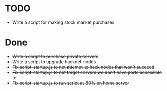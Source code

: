 # TODO

* Write a script for making stock market purchases

# Done
* ~~Write a script to purchase private servers~~
* ~~Write a script to upgrade hacknet nodes~~
* ~~Fix script-startup.js to not attempt to hack nodes that won't succeed~~
* ~~Fix script-startup.js to not target servers we don't have ports accessible to~~
* ~~Fix script-startup.js to run script at 80% on home server~~
